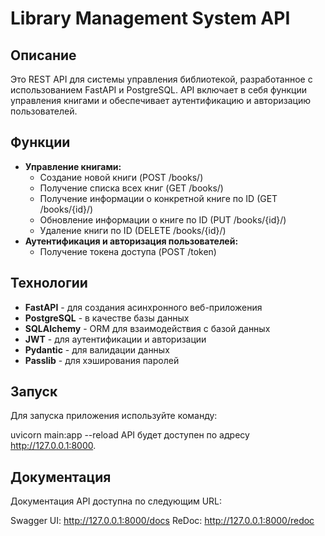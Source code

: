 # Library Management System API

## Описание

Это REST API для системы управления библиотекой, разработанное с использованием FastAPI и PostgreSQL. API включает в себя функции управления книгами и обеспечивает аутентификацию и авторизацию пользователей.

## Функции

- **Управление книгами:**
  - Создание новой книги (POST /books/)
  - Получение списка всех книг (GET /books/)
  - Получение информации о конкретной книге по ID (GET /books/{id}/)
  - Обновление информации о книге по ID (PUT /books/{id}/)
  - Удаление книги по ID (DELETE /books/{id}/)
- **Аутентификация и авторизация пользователей:**
  - Получение токена доступа (POST /token)

## Технологии

- **FastAPI** - для создания асинхронного веб-приложения
- **PostgreSQL** - в качестве базы данных
- **SQLAlchemy** - ORM для взаимодействия с базой данных
- **JWT** - для аутентификации и авторизации
- **Pydantic** - для валидации данных
- **Passlib** - для хэширования паролей

## Запуск

Для запуска приложения используйте команду:

uvicorn main:app --reload
API будет доступен по адресу http://127.0.0.1:8000.

## Документация

Документация API доступна по следующим URL:

Swagger UI: http://127.0.0.1:8000/docs
ReDoc: http://127.0.0.1:8000/redoc
